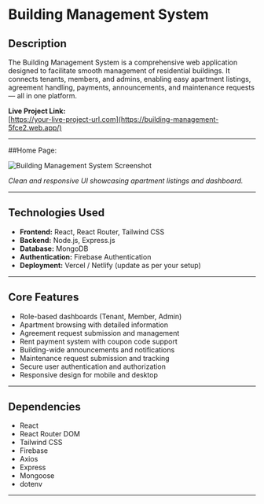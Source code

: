 # Building Management System

## Description
The Building Management System is a comprehensive web application designed to facilitate smooth management of residential buildings. It connects tenants, members, and admins, enabling easy apartment listings, agreement handling, payments, announcements, and maintenance requests — all in one platform.

**Live Project Link:**  
[https://your-live-project-url.com](https://building-management-5fce2.web.app/)

---

##Home Page:

![Building Management System Screenshot](https://i.ibb.co.com/SSHTg9F/Screenshot-2025-08-08-121642.png)  


*Clean and responsive UI showcasing apartment listings and dashboard.*

---

## Technologies Used
- **Frontend:** React, React Router, Tailwind CSS  
- **Backend:** Node.js, Express.js  
- **Database:** MongoDB  
- **Authentication:** Firebase Authentication  
- **Deployment:** Vercel / Netlify (update as per your setup)  

---

## Core Features
- Role-based dashboards (Tenant, Member, Admin)  
- Apartment browsing with detailed information  
- Agreement request submission and management  
- Rent payment system with coupon code support  
- Building-wide announcements and notifications  
- Maintenance request submission and tracking  
- Secure user authentication and authorization  
- Responsive design for mobile and desktop  

---

## Dependencies
- React  
- React Router DOM  
- Tailwind CSS  
- Firebase  
- Axios  
- Express  
- Mongoose  
- dotenv  

---
